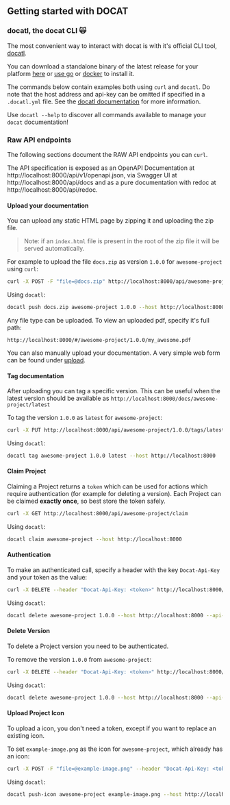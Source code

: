 ## Getting started with DOCAT

### docatl, the docat CLI 🙀

The most convenient way to interact with docat is with it's official CLI tool, [docatl](https://github.com/docat-org/docatl).

You can download a standalone binary of the latest release for your platform [here](https://github.com/docat-org/docatl/releases/latest) or [use go](https://github.com/docat-org/docatl#using-go) or [docker](https://github.com/docat-org/docatl#using-docker) to install it.

The commands below contain examples both using `curl` and `docatl`. Do note that the host address and api-key can be omitted if specified in a `.docatl.yml` file. See the [docatl documentation](https://github.com/docat-org/docatl/blob/main/README.md) for more information.

Use `docatl --help` to discover all commands available to manage your `docat` documentation!

### Raw API endpoints

The following sections document the RAW API endpoints you can `curl`.

The API specification is exposed as an OpenAPI Documentation at http://localhost:8000/api/v1/openapi.json, 
via Swagger UI at http://localhost:8000/api/docs and 
as a pure documentation with redoc at http://localhost:8000/api/redoc.

#### Upload your documentation

You can upload any static HTML page by zipping it and uploading the zip file.

> Note: if an `index.html` file is present in the root of the zip file
  it will be served automatically.

For example to upload the file `docs.zip` as version `1.0.0` for `awesome-project` using `curl`:

```sh
curl -X POST -F "file=@docs.zip" http://localhost:8000/api/awesome-project/1.0.0
```

Using `docatl`: 

```sh
docatl push docs.zip awesome-project 1.0.0 --host http://localhost:8000
```

Any file type can be uploaded. To view an uploaded pdf, specify it's full path:

`http://localhost:8000/#/awesome-project/1.0.0/my_awesome.pdf`

You can also manually upload your documentation.
A very simple web form can be found under [upload](#/upload).

#### Tag documentation

After uploading you can tag a specific version. This can be useful when
the latest version should be available as `http://localhost:8000/docs/awesome-project/latest`

To tag the version `1.0.0` as `latest` for `awesome-project`:

```sh
curl -X PUT http://localhost:8000/api/awesome-project/1.0.0/tags/latest
```

Using `docatl`: 

```sh
docatl tag awesome-project 1.0.0 latest --host http://localhost:8000
```

#### Claim Project

Claiming a Project returns a `token` which can be used for actions
which require authentication (for example for deleting a version).
Each Project can be claimed **exactly once**, so best store the token safely.

```sh
curl -X GET http://localhost:8000/api/awesome-project/claim
```

Using `docatl`: 

```sh
docatl claim awesome-project --host http://localhost:8000
```

#### Authentication

To make an authenticated call, specify a header with the key `Docat-Api-Key` and your token as the value:

```sh
curl -X DELETE --header "Docat-Api-Key: <token>" http://localhost:8000/api/awesome-project/1.0.0
```

Using `docatl`: 

```sh
docatl delete awesome-project 1.0.0 --host http://localhost:8000 --api-key <token>
```

#### Delete Version

To delete a Project version you need to be authenticated.

To remove the version `1.0.0` from `awesome-project`:

```sh
curl -X DELETE --header "Docat-Api-Key: <token>" http://localhost:8000/api/awesome-project/1.0.0
```

Using `docatl`: 

```sh
docatl delete awesome-project 1.0.0 --host http://localhost:8000 --api-key <token>
```

#### Upload Project Icon

To upload a icon, you don't need a token, except if you want to replace an existing icon.

To set `example-image.png` as the icon for `awesome-project`, which already has an icon:

```sh
curl -X POST -F "file=@example-image.png" --header "Docat-Api-Key: <token>" http://localhost:8000/api/awesome-project/icon
```

Using `docatl`: 

```sh
docatl push-icon awesome-project example-image.png --host http://localhost:8000 --api-key <token>
```